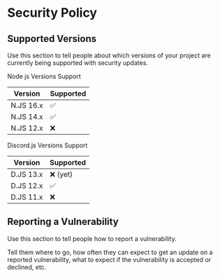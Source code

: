 # Security Policy

## Supported Versions

Use this section to tell people about which versions of your project are
currently being supported with security updates.

Node js Versions Support

| Version   | Supported          |
| --------- | ------------------ |
| N.JS 16.x | :white_check_mark: |
| N.JS 14.x | :white_check_mark: |
| N.JS 12.x | :x:                |

Discord.js Versions Support

| Version   | Supported          |
| --------- | ------------------ |
| D.JS 13.x | :x: (yet)          |
| D.JS 12.x | :white_check_mark: |
| D.JS 11.x | :x:                |

## Reporting a Vulnerability

Use this section to tell people how to report a vulnerability.

Tell them where to go, how often they can expect to get an update on a
reported vulnerability, what to expect if the vulnerability is accepted or
declined, etc.
